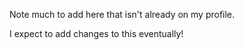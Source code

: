 Note much to add here that isn't already on my profile.

I expect to add changes to this eventually!

<!---
SeanJosephKelly/SeanJosephKelly is a ✨ special ✨ repository because its `README.md` (this file) appears on your GitHub profile.
You can click the Preview link to take a look at your changes.
--->
